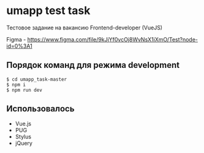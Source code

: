 # umapp test task
Тестовое задание на вакансию Frontend-developer (VueJS)

Figma - https://www.figma.com/file/9kJjYf0vcOj8WvNsX1iXmO/Test?node-id=0%3A1

## Порядок команд для режима development
```
$ cd umapp_task-master
$ npm i
$ npm run dev
```
## Использовалось
+ Vue.js
+ PUG
+ Stylus
+ jQuery
